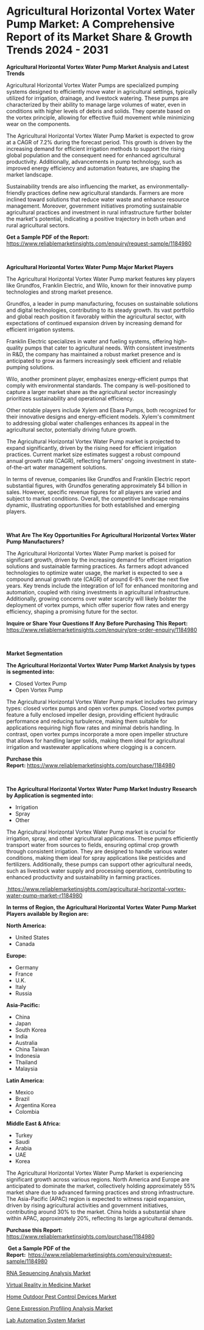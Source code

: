 <p><h1>Agricultural Horizontal Vortex Water Pump Market: A Comprehensive Report of its Market Share & Growth Trends 2024 - 2031</h1></p><p><strong>Agricultural Horizontal Vortex Water Pump Market Analysis and Latest Trends</strong></p>
<p><p>Agricultural Horizontal Vortex Water Pumps are specialized pumping systems designed to efficiently move water in agricultural settings, typically utilized for irrigation, drainage, and livestock watering. These pumps are characterized by their ability to manage large volumes of water, even in conditions with higher levels of debris and solids. They operate based on the vortex principle, allowing for effective fluid movement while minimizing wear on the components.</p><p>The Agricultural Horizontal Vortex Water Pump Market is expected to grow at a CAGR of 7.2% during the forecast period. This growth is driven by the increasing demand for efficient irrigation methods to support the rising global population and the consequent need for enhanced agricultural productivity. Additionally, advancements in pump technology, such as improved energy efficiency and automation features, are shaping the market landscape. </p><p>Sustainability trends are also influencing the market, as environmentally-friendly practices define new agricultural standards. Farmers are more inclined toward solutions that reduce water waste and enhance resource management. Moreover, government initiatives promoting sustainable agricultural practices and investment in rural infrastructure further bolster the market's potential, indicating a positive trajectory in both urban and rural agricultural sectors.</p></p>
<p><strong>Get a Sample PDF of the Report:&nbsp;</strong> <a href="https://www.reliablemarketinsights.com/enquiry/request-sample/1184980?utm_campaign=1763&utm_medium=2&utm_source=Github&utm_content=ia&utm_term=22102024&utm_id=agricultural-horizontal-vortex-water-pump">https://www.reliablemarketinsights.com/enquiry/request-sample/1184980</a></p>
<p>&nbsp;</p>
<p><strong>Agricultural Horizontal Vortex Water Pump Major Market Players</strong></p>
<p><p>The Agricultural Horizontal Vortex Water Pump market features key players like Grundfos, Franklin Electric, and Wilo, known for their innovative pump technologies and strong market presence. </p><p>Grundfos, a leader in pump manufacturing, focuses on sustainable solutions and digital technologies, contributing to its steady growth. Its vast portfolio and global reach position it favorably within the agricultural sector, with expectations of continued expansion driven by increasing demand for efficient irrigation systems.</p><p>Franklin Electric specializes in water and fueling systems, offering high-quality pumps that cater to agricultural needs. With consistent investments in R&D, the company has maintained a robust market presence and is anticipated to grow as farmers increasingly seek efficient and reliable pumping solutions.</p><p>Wilo, another prominent player, emphasizes energy-efficient pumps that comply with environmental standards. The company is well-positioned to capture a larger market share as the agricultural sector increasingly prioritizes sustainability and operational efficiency.</p><p>Other notable players include Xylem and Ebara Pumps, both recognized for their innovative designs and energy-efficient models. Xylem's commitment to addressing global water challenges enhances its appeal in the agricultural sector, potentially driving future growth.</p><p>The Agricultural Horizontal Vortex Water Pump market is projected to expand significantly, driven by the rising need for efficient irrigation practices. Current market size estimates suggest a robust compound annual growth rate (CAGR), reflecting farmers' ongoing investment in state-of-the-art water management solutions.</p><p>In terms of revenue, companies like Grundfos and Franklin Electric report substantial figures, with Grundfos generating approximately $4 billion in sales. However, specific revenue figures for all players are varied and subject to market conditions. Overall, the competitive landscape remains dynamic, illustrating opportunities for both established and emerging players.</p></p>
<p>&nbsp;</p>
<p><strong>What Are The Key Opportunities For Agricultural Horizontal Vortex Water Pump Manufacturers?</strong></p>
<p><p>The Agricultural Horizontal Vortex Water Pump market is poised for significant growth, driven by the increasing demand for efficient irrigation solutions and sustainable farming practices. As farmers adopt advanced technologies to optimize water usage, the market is expected to see a compound annual growth rate (CAGR) of around 6-8% over the next five years. Key trends include the integration of IoT for enhanced monitoring and automation, coupled with rising investments in agricultural infrastructure. Additionally, growing concerns over water scarcity will likely bolster the deployment of vortex pumps, which offer superior flow rates and energy efficiency, shaping a promising future for the sector.</p></p>
<p><strong>Inquire or Share Your Questions If Any Before Purchasing This Report:</strong> <a href="https://www.reliablemarketinsights.com/enquiry/pre-order-enquiry/1184980?utm_campaign=1763&utm_medium=2&utm_source=Github&utm_content=ia&utm_term=22102024&utm_id=agricultural-horizontal-vortex-water-pump">https://www.reliablemarketinsights.com/enquiry/pre-order-enquiry/1184980</a></p>
<p>&nbsp;</p>
<p><strong>Market Segmentation</strong></p>
<p><strong>The Agricultural Horizontal Vortex Water Pump Market Analysis by types is segmented into:</strong></p>
<p><ul><li>Closed Vortex Pump</li><li>Open Vortex Pump</li></ul></p>
<p><p>The Agricultural Horizontal Vortex Water Pump market includes two primary types: closed vortex pumps and open vortex pumps. Closed vortex pumps feature a fully enclosed impeller design, providing efficient hydraulic performance and reducing turbulence, making them suitable for applications requiring high flow rates and minimal debris handling. In contrast, open vortex pumps incorporate a more open impeller structure that allows for handling larger solids, making them ideal for agricultural irrigation and wastewater applications where clogging is a concern.</p></p>
<p><strong>Purchase this Report:&nbsp;</strong><a href="https://www.reliablemarketinsights.com/purchase/1184980?utm_campaign=1763&utm_medium=2&utm_source=Github&utm_content=ia&utm_term=22102024&utm_id=agricultural-horizontal-vortex-water-pump">https://www.reliablemarketinsights.com/purchase/1184980</a></p>
<p>&nbsp;</p>
<p><strong>The Agricultural Horizontal Vortex Water Pump Market Industry Research by Application is segmented into:</strong></p>
<p><ul><li>Irrigation</li><li>Spray</li><li>Other</li></ul></p>
<p><p>The Agricultural Horizontal Vortex Water Pump market is crucial for irrigation, spray, and other agricultural applications. These pumps efficiently transport water from sources to fields, ensuring optimal crop growth through consistent irrigation. They are designed to handle various water conditions, making them ideal for spray applications like pesticides and fertilizers. Additionally, these pumps can support other agricultural needs, such as livestock water supply and processing operations, contributing to enhanced productivity and sustainability in farming practices.</p></p>
<p><a href="https://www.reliablemarketinsights.com/agricultural-horizontal-vortex-water-pump-market-r1184980?utm_campaign=1763&utm_medium=2&utm_source=Github&utm_content=ia&utm_term=22102024&utm_id=agricultural-horizontal-vortex-water-pump">&nbsp;https://www.reliablemarketinsights.com/agricultural-horizontal-vortex-water-pump-market-r1184980</a></p>
<p><strong>In terms of Region, the Agricultural Horizontal Vortex Water Pump Market Players available by Region are:</strong></p>
<p>
    <p> <strong> North America: </strong>
        <ul>
            <li>United States</li>
            <li>Canada</li>
        </ul>
        </p> 
    <p> <strong> Europe: </strong>
        <ul>
            <li>Germany</li>
            <li>France</li>
            <li>U.K.</li>
            <li>Italy</li>
            <li>Russia</li>
        </ul>
        </p> 
    <p> <strong> Asia-Pacific: </strong>
        <ul>
            <li>China</li>
            <li>Japan</li>
            <li>South Korea</li>
            <li>India</li>
            <li>Australia</li>
            <li>China Taiwan</li>
            <li>Indonesia</li>
            <li>Thailand</li>
            <li>Malaysia</li>
        </ul>
        </p> 
    <p> <strong> Latin America: </strong>
        <ul>
            <li>Mexico</li>
            <li>Brazil</li>
            <li>Argentina Korea</li>
            <li>Colombia</li>
        </ul>
        </p> 
    <p> <strong> Middle East & Africa: </strong>
        <ul>
            <li>Turkey</li>
            <li>Saudi</li>
            <li>Arabia</li>
            <li>UAE</li>
            <li>Korea</li>
        </ul>
    </p>
    </p>
<p><p>The Agricultural Horizontal Vortex Water Pump Market is experiencing significant growth across various regions. North America and Europe are anticipated to dominate the market, collectively holding approximately 55% market share due to advanced farming practices and strong infrastructure. The Asia-Pacific (APAC) region is expected to witness rapid expansion, driven by rising agricultural activities and government initiatives, contributing around 30% to the market. China holds a substantial share within APAC, approximately 20%, reflecting its large agricultural demands.</p></p>
<p><strong>Purchase this Report: </strong><a href="https://www.reliablemarketinsights.com/purchase/1184980?utm_campaign=1763&utm_medium=2&utm_source=Github&utm_content=ia&utm_term=22102024&utm_id=agricultural-horizontal-vortex-water-pump">https://www.reliablemarketinsights.com/purchase/1184980</a></p>
<p>&nbsp;<strong>Get a Sample PDF of the Report:&nbsp;&nbsp;</strong><a href="https://www.reliablemarketinsights.com/enquiry/request-sample/1184980?utm_campaign=1763&utm_medium=2&utm_source=Github&utm_content=ia&utm_term=22102024&utm_id=agricultural-horizontal-vortex-water-pump">https://www.reliablemarketinsights.com/enquiry/request-sample/1184980</a></p>
<p><strong></strong></p>
<p><p><a href="https://www.linkedin.com/pulse/rna-sequencing-analysis-industry-insights-report-analyzing-market-lftcc?utm_campaign=1763&utm_medium=2&utm_source=Github&utm_content=ia&utm_term=22102024&utm_id=agricultural-horizontal-vortex-water-pump">RNA Sequencing Analysis Market</a></p><p><a href="https://www.linkedin.com/pulse/charting-future-comprehensive-analysis-global-virtual-7m2pc?utm_campaign=1763&utm_medium=2&utm_source=Github&utm_content=ia&utm_term=22102024&utm_id=agricultural-horizontal-vortex-water-pump">Virtual Reality in Medicine Market</a></p><p><a href="https://issuu.com/reportprime-2/docs/home-outdoor-pest-control-devices-m_2fddc607f59834?utm_campaign=1763&utm_medium=2&utm_source=Github&utm_content=ia&utm_term=22102024&utm_id=agricultural-horizontal-vortex-water-pump">Home Outdoor Pest Control Devices Market</a></p><p><a href="https://www.linkedin.com/pulse/global-gene-expression-profiling-analysis-nexus-sector-unkhc?utm_campaign=1763&utm_medium=2&utm_source=Github&utm_content=ia&utm_term=22102024&utm_id=agricultural-horizontal-vortex-water-pump">Gene Expression Profiling Analysis Market</a></p><p><a href="https://www.linkedin.com/pulse/global-lab-automation-system-market-trends-innovations-iao8c?utm_campaign=1763&utm_medium=2&utm_source=Github&utm_content=ia&utm_term=22102024&utm_id=agricultural-horizontal-vortex-water-pump">Lab Automation System Market</a></p></p>